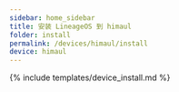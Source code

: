```yaml
---
sidebar: home_sidebar
title: 安装 LineageOS 到 himaul
folder: install
permalink: /devices/himaul/install
device: himaul
---
```

{% include templates/device_install.md %}
